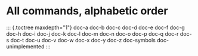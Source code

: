 All commands, alphabetic order
==============================

::: {.toctree maxdepth="1"}
doc-a doc-b doc-c doc-d doc-e doc-f doc-g doc-h doc-i doc-j doc-k doc-l
doc-m doc-n doc-o doc-p doc-q doc-r doc-s doc-t doc-u doc-v doc-w doc-x
doc-y doc-z doc-symbols doc-unimplemented
:::
